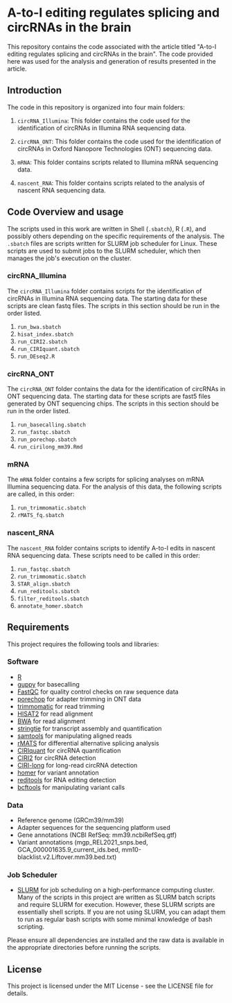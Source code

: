 # A-to-I editing regulates splicing and circRNAs in the brain

This repository contains the code associated with the article titled "A-to-I editing regulates splicing and circRNAs in the brain". The code provided here was used for the analysis and generation of results presented in the article.

## Introduction

The code in this repository is organized into four main folders:

1. `circRNA_Illumina`: This folder contains the code used for the identification of circRNAs in Illumina RNA sequencing data.

2. `circRNA_ONT`: This folder contains the code used for the identification of circRNAs in Oxford Nanopore Technologies (ONT) sequencing data.

3. `mRNA`: This folder contains scripts related to Illumina mRNA sequencing data.

4. `nascent_RNA`: This folder contains scripts related to the analysis of nascent RNA sequencing data.


## Code Overview and usage

The scripts used in this work are written in Shell (`.sbatch`), R (`.R`), and possibly others depending on the specific requirements of the analysis. The `.sbatch` files are scripts written for SLURM job scheduler for Linux. These scripts are used to submit jobs to the SLURM scheduler, which then manages the job's execution on the cluster. 

### circRNA_Illumina

The `circRNA_Illumina` folder contains scripts for the identification of circRNAs in Illumina RNA sequencing data. The starting data for these scripts are clean fastq files. The scripts in this section should be run in the order listed.

1. `run_bwa.sbatch`
2. `hisat_index.sbatch`
3. `run_CIRI2.sbatch`
4. `run_CIRIquant.sbatch`
5. `run_DEseq2.R`


### circRNA_ONT

The `circRNA_ONT` folder contains the data for the identification of circRNAs in ONT sequencing data. The starting data for these scripts are fast5 files generated by ONT sequencing chips. The scripts in this section should be run in the order listed.

1. `run_basecalling.sbatch`
2. `run_fastqc.sbatch`
3. `run_porechop.sbatch`
4. `run_cirilong_mm39.Rmd`


### mRNA

The `mRNA` folder contains a few scripts for splicing analyses on mRNA Illumina sequencing data. For the analysis of this data, the following scripts are called, in this order:

1. `run_trimmomatic.sbatch`
2. `rMATS_fq.sbatch`

### nascent_RNA

The `nascent_RNA` folder contains scripts to identify A-to-I edits in nascent RNA sequencing data. These scripts need to be called in this order:

1. `run_fastqc.sbatch`
2. `run_trimmomatic.sbatch`
3. `STAR_align.sbatch`
4. `run_reditools.sbatch`
5. `filter_reditools.sbatch`
6. `annotate_homer.sbatch`


## Requirements

This project requires the following tools and libraries:

### Software

- [R](https://www.r-project.org/)
- [guppy](https://community.nanoporetech.com/protocols/Guppy-protocol/v/GPB_2003_v1_revn_14Dec2018) for basecalling
- [FastQC](https://www.bioinformatics.babraham.ac.uk/projects/fastqc/) for quality control checks on raw sequence data
- [porechop](https://github.com/rrwick/Porechop) for adapter trimming in ONT data
- [trimmomatic](http://www.usadellab.org/cms/?page=trimmomatic) for read trimming
- [HISAT2](http://daehwankimlab.github.io/hisat2/) for read alignment
- [BWA](http://bio-bwa.sourceforge.net/) for read alignment
- [stringtie](https://ccb.jhu.edu/software/stringtie/) for transcript assembly and quantification
- [samtools](http://www.htslib.org/) for manipulating aligned reads
- [rMATS](http://rnaseq-mats.sourceforge.net/) for differential alternative splicing analysis
- [CIRIquant](https://ciri-cookbook.readthedocs.io/en/latest/CIRIquant_0_home.html) for circRNA quantification
- [CIRI2](https://ciri-cookbook.readthedocs.io/en/latest/CIRI2.html) for circRNA detection
- [CIRI-long](https://ciri-cookbook.readthedocs.io/en/latest/CIRI-long_0_home.html) for long-read circRNA detection
- [homer](http://homer.ucsd.edu/homer/) for variant annotation
- [reditools](https://sourceforge.net/projects/reditools/) for RNA editing detection
- [bcftools](http://www.htslib.org/doc/bcftools.html) for manipulating variant calls


### Data
- Reference genome (GRCm39/mm39)
- Adapter sequences for the sequencing platform used
- Gene annotations (NCBI RefSeq: mm39.ncbiRefSeq.gtf)
- Variant annotations (mgp_REL2021_snps.bed, GCA_000001635.9_current_ids.bed, mm10-blacklist.v2.Liftover.mm39.bed.txt)


### Job Scheduler
- [SLURM](https://slurm.schedmd.com/overview.html) for job scheduling on a high-performance computing cluster. Many of the scripts in this project are written as SLURM batch scripts and require SLURM for execution. However, these SLURM scripts are essentially shell scripts. If you are not using SLURM, you can adapt them to run as regular bash scripts with some minimal knowledge of bash scripting.

Please ensure all dependencies are installed and the raw data is available in the appropriate directories before running the scripts.

## License

This project is licensed under the MIT License - see the LICENSE file for details.

